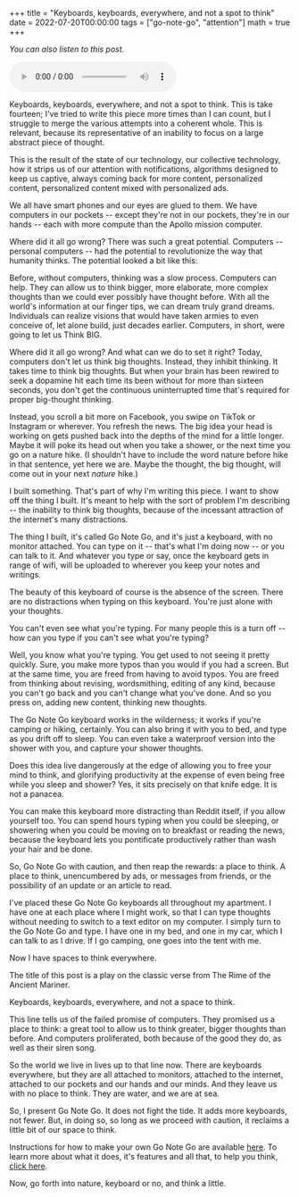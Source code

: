 +++
title = "Keyboards, keyboards, everywhere, and not a spot to think"
date = 2022-07-20T00:00:00
tags = ["go-note-go", "attention"]
math = true
+++

_You can also listen to this post._

<audio
    controls
    src="/audio/keyboards-everywhere.m4a">
  Your browser does not support the <code>audio</code> element.
</audio>

Keyboards, keyboards, everywhere, and not a spot to think.
This is take fourteen; I've tried to write this piece more times than I can count,
but I struggle to merge the various attempts into a coherent whole.
This is relevant, because its representative of an inability to focus on a large abstract piece of thought.

This is the result of the state of our technology,
our collective technology,
how it strips us of our attention with notifications,
algorithms designed to keep us captive,
always coming back for more content,
personalized content, personalized content mixed with personalized ads.

We all have smart phones and our eyes are glued to them.
We have computers in our pockets -- except they're not in our pockets, they're in our hands -- each with more compute than the Apollo mission computer.

Where did it all go wrong?
There was such a great potential.
Computers -- personal computers -- had the potential to revolutionize the way that humanity thinks.
The potential looked a bit like this:

Before, without computers, thinking was a slow process.
Computers can help.
They can allow us to think bigger, more elaborate, more complex thoughts than we could ever possibly have thought before.
With all the world's information at our finger tips, we can dream truly grand dreams.
Individuals can realize visions that would have taken armies to even conceive of, let alone build, just decades earlier.
Computers, in short, were going to let us Think BIG.

Where did it all go wrong? And what can we do to set it right?
Today, computers don't let us think big thoughts. Instead, they inhibit thinking.
It takes time to think big thoughts.
But when your brain has been rewired to seek a dopamine hit each time its been without for more than sixteen seconds,
you don't get the continuous uninterrupted time that's required for proper big-thought thinking.

Instead, you scroll a bit more on Facebook, you swipe on TikTok or Instagram or wherever.
You refresh the news.
The big idea your head is working on gets pushed back into the depths of the mind for a little longer.
Maybe it will poke its head out when you take a shower, or the next time you go on a nature hike.
(I shouldn't have to include the word nature before hike in that sentence, yet here we are. Maybe the thought, the big thought, will come out in your next _nature_ hike.)

I built something.
That's part of why I'm writing this piece. I want to show off the thing I built.
It's meant to help with the sort of problem I'm describing -- the inability to think big thoughts, because of the incessant attraction of the internet's many distractions.

The thing I built, it's called Go Note Go, and it's just a keyboard, with no monitor attached.
You can type on it -- that's what I'm doing now -- or you can talk to it.
And whatever you type or say, once the keyboard gets in range of wifi, will be uploaded to wherever you keep your notes and writings.

The beauty of this keyboard of course is the absence of the screen.
There are no distractions when typing on this keyboard.
You're just alone with your thoughts.

You can't even see what you're typing.
For many people this is a turn off -- how can you type if you can't see what you're typing?

Well, you know what you're typing. You get used to not seeing it pretty quickly.
Sure, you make more typos than you would if you had a screen.
But at the same time, you are freed from having to avoid typos.
You are freed from thinking about revising, wordsmithing, editing of any kind, because you can't go back and you can't change what you've done.
And so you press on, adding new content, thinking new thoughts.

The Go Note Go keyboard works in the wilderness; it works if you're camping or hiking, certainly.
You can also bring it with you to bed, and type as you drift off to sleep.
You can even take a waterproof version into the shower with you, and capture your shower thoughts.

Does this idea live dangerously at the edge of allowing you to free your mind to think, and glorifying productivity at the expense of even being free while you sleep and shower? Yes, it sits precisely on that knife edge. It is not a panacea.

You can make this keyboard more distracting than Reddit itself, if you allow yourself too.
You can spend hours typing when you could be sleeping, or showering when you could be moving on to breakfast or reading the news, because the keyboard lets you pontificate productively rather than wash your hair and be done.

So, Go Note Go with caution, and then reap the rewards: a place to think.
A place to think, unencumbered by ads, or messages from friends, or the possibility of an update or an article to read.

I've placed these Go Note Go keyboards all throughout my apartment.
I have one at each place where I might work, so that I can type thoughts without needing to switch to a text editor on my computer.
I simply turn to the Go Note Go and type.
I have one in my bed, and one in my car, which I can talk to as I drive.
If I go camping, one goes into the tent with me.

Now I have spaces to think everywhere.

The title of this post is a play on the classic verse from The Rime of the Ancient Mariner.

Keyboards, keyboards, everywhere, and not a space to think.

This line tells us of the failed promise of computers.
They promised us a place to think:
a great tool to allow us to think greater, bigger thoughts than before.
And computers proliferated, both because of the good they do, as well as their siren song.

So the world we live in lives up to that line now.
There are keyboards everywhere, but they are all attached to monitors, attached to the internet, attached to our pockets and our hands and our minds.
And they leave us with no place to think.
They are water, and we are at sea.

So, I present Go Note Go.
It does not fight the tide.
It adds more keyboards, not fewer.
But, in doing so, so long as we proceed with caution,
it reclaims a little bit of our space to think.

Instructions for how to make your own Go Note Go are available [here](https://github.com/dbieber/GoNoteGo).
To learn more about what it does, it's features and all that, to help you think, [click here](/projects/go-note-go/).

Now, go forth into nature, keyboard or no, and think a little.